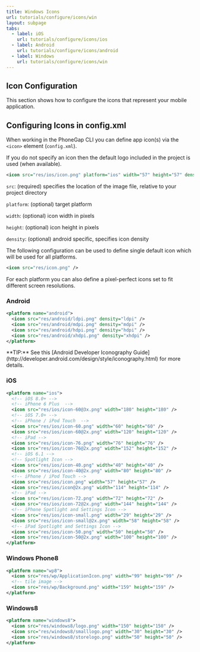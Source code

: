 ```yaml
---
title: Windows Icons
url: tutorials/configure/icons/win
layout: subpage
tabs:
  - label: iOS
    url: tutorials/configure/icons/ios
  - label: Android
    url: tutorials/configure/icons/android
  - label: Windows
    url: tutorials/configure/icons/win    
---
```


## Icon Configuration

This section shows how to configure the icons that represent your mobile application.

## Configuring Icons in config.xml

When working in the PhoneGap CLI you can define app icon(s) via the `<icon>` element (`config.xml`).

If you do not specify an icon then the default logo included in the project is used (when available).

```xml
<icon src="res/ios/icon.png" platform="ios" width="57" height="57" density="mdpi" />
```

`src`: (required) specifies the location of the image file, relative to your project directory

`platform`: (optional) target platform

`width`: (optional) icon width in pixels

`height`: (optional) icon height in pixels

`density`: (optional) android specific, specifies icon density

The following configuration can be used to define single default icon
which will be used for all platforms.

```xml
<icon src="res/icon.png" />
```

For each platform you can also define a pixel-perfect icons set to fit
different screen resolutions.

### Android

```xml
<platform name="android">
  <icon src="res/android/ldpi.png" density="ldpi" />
  <icon src="res/android/mdpi.png" density="mdpi" />
  <icon src="res/android/hdpi.png" density="hdpi" />
  <icon src="res/android/xhdpi.png" density="xhdpi" />
</platform>
```

<div class="alert-info">**TIP:** See this [Android Developer Iconography Guide](http://developer.android.com/design/style/iconography.html) for more details.</div>

### iOS

```xml
<platform name="ios">
  <!-- iOS 8.0+ -->
  <!-- iPhone 6 Plus  -->
  <icon src="res/ios/icon-60@3x.png" width="180" height="180" />
  <!-- iOS 7.0+ -->
  <!-- iPhone / iPod Touch  -->
  <icon src="res/ios/icon-60.png" width="60" height="60" />
  <icon src="res/ios/icon-60@2x.png" width="120" height="120" />
  <!-- iPad -->
  <icon src="res/ios/icon-76.png" width="76" height="76" />
  <icon src="res/ios/icon-76@2x.png" width="152" height="152" />
  <!-- iOS 6.1 -->
  <!-- Spotlight Icon -->
  <icon src="res/ios/icon-40.png" width="40" height="40" />
  <icon src="res/ios/icon-40@2x.png" width="80" height="80" />
  <!-- iPhone / iPod Touch -->
  <icon src="res/ios/icon.png" width="57" height="57" />
  <icon src="res/ios/icon@2x.png" width="114" height="114" />
  <!-- iPad -->
  <icon src="res/ios/icon-72.png" width="72" height="72" />
  <icon src="res/ios/icon-72@2x.png" width="144" height="144" />
  <!-- iPhone Spotlight and Settings Icon -->
  <icon src="res/ios/icon-small.png" width="29" height="29" />
  <icon src="res/ios/icon-small@2x.png" width="58" height="58" />
  <!-- iPad Spotlight and Settings Icon -->
  <icon src="res/ios/icon-50.png" width="50" height="50" />
  <icon src="res/ios/icon-50@2x.png" width="100" height="100" />
</platform>
```

### Windows Phone8

```xml
<platform name="wp8">
  <icon src="res/wp/ApplicationIcon.png" width="99" height="99" />
  <!-- tile image -->
  <icon src="res/wp/Background.png" width="159" height="159" />
</platform>
```

### Windows8

```xml
<platform name="windows8">
  <icon src="res/windows8/logo.png" width="150" height="150" />
  <icon src="res/windows8/smalllogo.png" width="30" height="30" />
  <icon src="res/windows8/storelogo.png" width="50" height="50" />
</platform>
```
